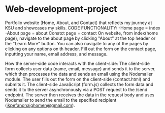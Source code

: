 # Web-development-project
Portfolio website (Home, About, and Contact) that reflects my journey at KSU and showcases my skills.
CODE FUNCTIONALITY:
-Home page = index
-About page = about
Conatct page = contact
On website, from index(home page), navigate to the about page by clicking "About" at the top header or the "Learn More" button.
You can also navigate to any of the pages by clicking on any options on th header.
Fill out the form on the contact page, inputting your name, email address, and message.

How the server-side code interacts with the client-side: 
The client-side form collects user data (name, email, message) and sends it to the server, which then processes the data and sends an email using the Nodemailer module.
The user fills out the form on the client-side (contact.html) and submits it.
The client-side JavaScript (form.js) collects the form data and sends it to the server asynchronously via a POST request to the /send endpoint.
The server then receives the data in the request body and uses Nodemailer to send the email to the specified recipient (ikpefanonaighomen@gmail.com).
